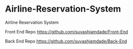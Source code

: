 # Airline-Reservation-System
Airline Reservation System

Front End Repo
https://github.com/suyashjamdade/Front-End

Back End Repo
https://github.com/suyashjamdade/Back-End
